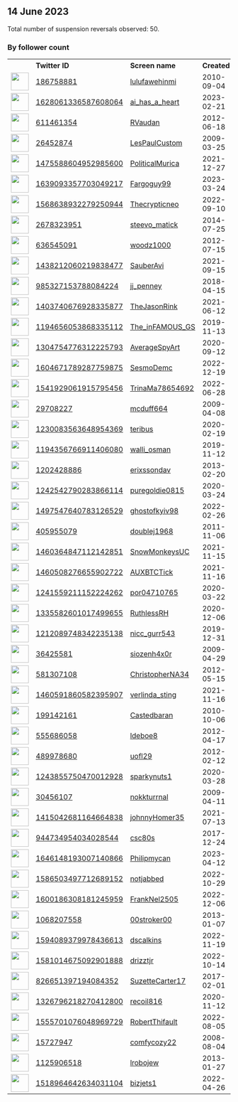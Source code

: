
## 14 June 2023
Total number of suspension reversals observed: 50.

### By follower count
<table><tr><th></th><th align="left">Twitter ID</th><th align="left">Screen name</th>
<th align="left">Created</th><th align="left">Status</th><th align="left">Suspended</th><th align="left">Followers</th>
<tr><td><a href="https://pbs.twimg.com/profile_images/1253972995758006272/OB-8pBpL_normal.jpg"><img src="https://pbs.twimg.com/profile_images/1253972995758006272/OB-8pBpL_normal.jpg" width="40px" height="40px" align="center"/></a></td><td><a href="https://twitter.com/intent/user?user_id=186758881">186758881</a></td><td><a href="https://twitter.com/lulufawehinmi">lulufawehinmi</a></td><td>2010-09-04</td><td align="center"></td><td>2023-01-29</td><td>54883</td></tr>
<tr><td><a href="https://pbs.twimg.com/profile_images/1636660398484258821/6-oePTwP_normal.jpg"><img src="https://pbs.twimg.com/profile_images/1636660398484258821/6-oePTwP_normal.jpg" width="40px" height="40px" align="center"/></a></td><td><a href="https://twitter.com/intent/user?user_id=1628061336587608064">1628061336587608064</a></td><td><a href="https://twitter.com/ai_has_a_heart">ai_has_a_heart</a></td><td>2023-02-21</td><td align="center"></td><td>2023-06-05</td><td>3964</td></tr>
<tr><td><a href="https://pbs.twimg.com/profile_images/1277106823183687681/JuqpzW88_normal.jpg"><img src="https://pbs.twimg.com/profile_images/1277106823183687681/JuqpzW88_normal.jpg" width="40px" height="40px" align="center"/></a></td><td><a href="https://twitter.com/intent/user?user_id=611461354">611461354</a></td><td><a href="https://twitter.com/RVaudan">RVaudan</a></td><td>2012-06-18</td><td align="center">🔒</td><td>2023-05-02</td><td>2691</td></tr>
<tr><td><a href="https://pbs.twimg.com/profile_images/1038313030356938752/bM1A7-22_normal.jpg"><img src="https://pbs.twimg.com/profile_images/1038313030356938752/bM1A7-22_normal.jpg" width="40px" height="40px" align="center"/></a></td><td><a href="https://twitter.com/intent/user?user_id=26452874">26452874</a></td><td><a href="https://twitter.com/LesPaulCustom">LesPaulCustom</a></td><td>2009-03-25</td><td align="center"></td><td></td><td>2215</td></tr>
<tr><td><a href="https://pbs.twimg.com/profile_images/1636456090077372416/180k99az_normal.jpg"><img src="https://pbs.twimg.com/profile_images/1636456090077372416/180k99az_normal.jpg" width="40px" height="40px" align="center"/></a></td><td><a href="https://twitter.com/intent/user?user_id=1475588604952985600">1475588604952985600</a></td><td><a href="https://twitter.com/PoliticalMurica">PoliticalMurica</a></td><td>2021-12-27</td><td align="center"></td><td>2023-05-28</td><td>1964</td></tr>
<tr><td><a href="https://pbs.twimg.com/profile_images/1639402344302403591/uJxy6SAk_normal.jpg"><img src="https://pbs.twimg.com/profile_images/1639402344302403591/uJxy6SAk_normal.jpg" width="40px" height="40px" align="center"/></a></td><td><a href="https://twitter.com/intent/user?user_id=1639093357703049217">1639093357703049217</a></td><td><a href="https://twitter.com/Fargoguy99">Fargoguy99</a></td><td>2023-03-24</td><td align="center"></td><td>2023-06-01</td><td>1044</td></tr>
<tr><td><a href="https://pbs.twimg.com/profile_images/1569896901780340736/6UX9ad2h_normal.jpg"><img src="https://pbs.twimg.com/profile_images/1569896901780340736/6UX9ad2h_normal.jpg" width="40px" height="40px" align="center"/></a></td><td><a href="https://twitter.com/intent/user?user_id=1568638932279250944">1568638932279250944</a></td><td><a href="https://twitter.com/Thecrypticneo">Thecrypticneo</a></td><td>2022-09-10</td><td align="center"></td><td>2023-05-12</td><td>899</td></tr>
<tr><td><a href="https://pbs.twimg.com/profile_images/1529861366286278661/buLsEfOv_normal.jpg"><img src="https://pbs.twimg.com/profile_images/1529861366286278661/buLsEfOv_normal.jpg" width="40px" height="40px" align="center"/></a></td><td><a href="https://twitter.com/intent/user?user_id=2678323951">2678323951</a></td><td><a href="https://twitter.com/steevo_matick">steevo_matick</a></td><td>2014-07-25</td><td align="center"></td><td>2023-05-28</td><td>870</td></tr>
<tr><td><a href="https://pbs.twimg.com/profile_images/1098307355509473281/BXRo5sUC_normal.jpg"><img src="https://pbs.twimg.com/profile_images/1098307355509473281/BXRo5sUC_normal.jpg" width="40px" height="40px" align="center"/></a></td><td><a href="https://twitter.com/intent/user?user_id=636545091">636545091</a></td><td><a href="https://twitter.com/woodz1000">woodz1000</a></td><td>2012-07-15</td><td align="center"></td><td></td><td>629</td></tr>
<tr><td><a href="https://pbs.twimg.com/profile_images/1650672600987713537/-zfeckqk_normal.jpg"><img src="https://pbs.twimg.com/profile_images/1650672600987713537/-zfeckqk_normal.jpg" width="40px" height="40px" align="center"/></a></td><td><a href="https://twitter.com/intent/user?user_id=1438212060219838477">1438212060219838477</a></td><td><a href="https://twitter.com/SauberAvi">SauberAvi</a></td><td>2021-09-15</td><td align="center"></td><td>2023-05-18</td><td>587</td></tr>
<tr><td><a href="https://pbs.twimg.com/profile_images/985332815796494338/Z3pplxOZ_normal.jpg"><img src="https://pbs.twimg.com/profile_images/985332815796494338/Z3pplxOZ_normal.jpg" width="40px" height="40px" align="center"/></a></td><td><a href="https://twitter.com/intent/user?user_id=985327153788084224">985327153788084224</a></td><td><a href="https://twitter.com/jj_penney">jj_penney</a></td><td>2018-04-15</td><td align="center"></td><td></td><td>557</td></tr>
<tr><td><a href="https://pbs.twimg.com/profile_images/1456344856024993794/roO1u265_normal.jpg"><img src="https://pbs.twimg.com/profile_images/1456344856024993794/roO1u265_normal.jpg" width="40px" height="40px" align="center"/></a></td><td><a href="https://twitter.com/intent/user?user_id=1403740676928335877">1403740676928335877</a></td><td><a href="https://twitter.com/TheJasonRink">TheJasonRink</a></td><td>2021-06-12</td><td align="center"></td><td></td><td>515</td></tr>
<tr><td><a href="https://pbs.twimg.com/profile_images/1663291246712872962/6--v9YnC_normal.jpg"><img src="https://pbs.twimg.com/profile_images/1663291246712872962/6--v9YnC_normal.jpg" width="40px" height="40px" align="center"/></a></td><td><a href="https://twitter.com/intent/user?user_id=1194656053868335112">1194656053868335112</a></td><td><a href="https://twitter.com/The_inFAMOUS_GS">The_inFAMOUS_GS</a></td><td>2019-11-13</td><td align="center"></td><td>2023-05-28</td><td>461</td></tr>
<tr><td><a href="https://pbs.twimg.com/profile_images/1437698241844310016/cy8Ks8If_normal.jpg"><img src="https://pbs.twimg.com/profile_images/1437698241844310016/cy8Ks8If_normal.jpg" width="40px" height="40px" align="center"/></a></td><td><a href="https://twitter.com/intent/user?user_id=1304754776312225793">1304754776312225793</a></td><td><a href="https://twitter.com/AverageSpyArt">AverageSpyArt</a></td><td>2020-09-12</td><td align="center"></td><td>2023-05-28</td><td>269</td></tr>
<tr><td><a href="https://pbs.twimg.com/profile_images/1604673895251968001/jcBSMje-_normal.jpg"><img src="https://pbs.twimg.com/profile_images/1604673895251968001/jcBSMje-_normal.jpg" width="40px" height="40px" align="center"/></a></td><td><a href="https://twitter.com/intent/user?user_id=1604671789287759875">1604671789287759875</a></td><td><a href="https://twitter.com/SesmoDemc">SesmoDemc</a></td><td>2022-12-19</td><td align="center"></td><td>2023-05-27</td><td>239</td></tr>
<tr><td><a href="https://pbs.twimg.com/profile_images/1542007909428633601/xXpxC38C_normal.jpg"><img src="https://pbs.twimg.com/profile_images/1542007909428633601/xXpxC38C_normal.jpg" width="40px" height="40px" align="center"/></a></td><td><a href="https://twitter.com/intent/user?user_id=1541929061915795456">1541929061915795456</a></td><td><a href="https://twitter.com/TrinaMa78654692">TrinaMa78654692</a></td><td>2022-06-28</td><td align="center"></td><td>2022-11-01</td><td>230</td></tr>
<tr><td><a href="https://pbs.twimg.com/profile_images/1658623266053935105/k22t_XRh_normal.jpg"><img src="https://pbs.twimg.com/profile_images/1658623266053935105/k22t_XRh_normal.jpg" width="40px" height="40px" align="center"/></a></td><td><a href="https://twitter.com/intent/user?user_id=29708227">29708227</a></td><td><a href="https://twitter.com/mcduff664">mcduff664</a></td><td>2009-04-08</td><td align="center"></td><td>2023-05-28</td><td>168</td></tr>
<tr><td><a href="https://pbs.twimg.com/profile_images/1611013560775372803/Yw2IBJOm_normal.jpg"><img src="https://pbs.twimg.com/profile_images/1611013560775372803/Yw2IBJOm_normal.jpg" width="40px" height="40px" align="center"/></a></td><td><a href="https://twitter.com/intent/user?user_id=1230083563648954369">1230083563648954369</a></td><td><a href="https://twitter.com/teribus">teribus</a></td><td>2020-02-19</td><td align="center"></td><td>2023-05-28</td><td>141</td></tr>
<tr><td><a href="https://pbs.twimg.com/profile_images/1625355073852260352/75-HaLbv_normal.jpg"><img src="https://pbs.twimg.com/profile_images/1625355073852260352/75-HaLbv_normal.jpg" width="40px" height="40px" align="center"/></a></td><td><a href="https://twitter.com/intent/user?user_id=1194356766911406080">1194356766911406080</a></td><td><a href="https://twitter.com/walli_osman">walli_osman</a></td><td>2019-11-12</td><td align="center"></td><td>2023-03-20</td><td>89</td></tr>
<tr><td><a href="https://pbs.twimg.com/profile_images/1503822862410387457/gG3v5ShY_normal.jpg"><img src="https://pbs.twimg.com/profile_images/1503822862410387457/gG3v5ShY_normal.jpg" width="40px" height="40px" align="center"/></a></td><td><a href="https://twitter.com/intent/user?user_id=1202428886">1202428886</a></td><td><a href="https://twitter.com/erixssondav">erixssondav</a></td><td>2013-02-20</td><td align="center"></td><td>2023-05-20</td><td>86</td></tr>
<tr><td><a href="https://pbs.twimg.com/profile_images/1274415898783297538/02FnqYR2_normal.jpg"><img src="https://pbs.twimg.com/profile_images/1274415898783297538/02FnqYR2_normal.jpg" width="40px" height="40px" align="center"/></a></td><td><a href="https://twitter.com/intent/user?user_id=1242542790283866114">1242542790283866114</a></td><td><a href="https://twitter.com/puregoldie0815">puregoldie0815</a></td><td>2020-03-24</td><td align="center"></td><td></td><td>85</td></tr>
<tr><td><a href="https://pbs.twimg.com/profile_images/1502427405343858688/rbtX6u_S_normal.jpg"><img src="https://pbs.twimg.com/profile_images/1502427405343858688/rbtX6u_S_normal.jpg" width="40px" height="40px" align="center"/></a></td><td><a href="https://twitter.com/intent/user?user_id=1497547640783126529">1497547640783126529</a></td><td><a href="https://twitter.com/ghostofkyiv98">ghostofkyiv98</a></td><td>2022-02-26</td><td align="center"></td><td>2022-03-26</td><td>74</td></tr>
<tr><td><a href="https://pbs.twimg.com/profile_images/1663727846655770626/ZU-js4X1_normal.jpg"><img src="https://pbs.twimg.com/profile_images/1663727846655770626/ZU-js4X1_normal.jpg" width="40px" height="40px" align="center"/></a></td><td><a href="https://twitter.com/intent/user?user_id=405955079">405955079</a></td><td><a href="https://twitter.com/doublej1968">doublej1968</a></td><td>2011-11-06</td><td align="center"></td><td>2023-05-12</td><td>69</td></tr>
<tr><td><a href="https://pbs.twimg.com/profile_images/1460365636199137284/N5HkbIqv_normal.jpg"><img src="https://pbs.twimg.com/profile_images/1460365636199137284/N5HkbIqv_normal.jpg" width="40px" height="40px" align="center"/></a></td><td><a href="https://twitter.com/intent/user?user_id=1460364847112142851">1460364847112142851</a></td><td><a href="https://twitter.com/SnowMonkeysUC">SnowMonkeysUC</a></td><td>2021-11-15</td><td align="center"></td><td>2023-02-04</td><td>53</td></tr>
<tr><td><a href="https://pbs.twimg.com/profile_images/1460509067693203461/jAedtIQF_normal.jpg"><img src="https://pbs.twimg.com/profile_images/1460509067693203461/jAedtIQF_normal.jpg" width="40px" height="40px" align="center"/></a></td><td><a href="https://twitter.com/intent/user?user_id=1460508276655902722">1460508276655902722</a></td><td><a href="https://twitter.com/AUXBTCTick">AUXBTCTick</a></td><td>2021-11-16</td><td align="center"></td><td>2023-04-03</td><td>50</td></tr>
<tr><td><a href="https://abs.twimg.com/sticky/default_profile_images/default_profile_normal.png"><img src="https://abs.twimg.com/sticky/default_profile_images/default_profile_normal.png" width="40px" height="40px" align="center"/></a></td><td><a href="https://twitter.com/intent/user?user_id=1241559211152224262">1241559211152224262</a></td><td><a href="https://twitter.com/por04710765">por04710765</a></td><td>2020-03-22</td><td align="center"></td><td>2022-10-11</td><td>44</td></tr>
<tr><td><a href="https://pbs.twimg.com/profile_images/1377338358150619141/eDz9SZC4_normal.jpg"><img src="https://pbs.twimg.com/profile_images/1377338358150619141/eDz9SZC4_normal.jpg" width="40px" height="40px" align="center"/></a></td><td><a href="https://twitter.com/intent/user?user_id=1335582601017499655">1335582601017499655</a></td><td><a href="https://twitter.com/RuthlessRH">RuthlessRH</a></td><td>2020-12-06</td><td align="center"></td><td>2022-09-16</td><td>40</td></tr>
<tr><td><a href="https://abs.twimg.com/sticky/default_profile_images/default_profile_normal.png"><img src="https://abs.twimg.com/sticky/default_profile_images/default_profile_normal.png" width="40px" height="40px" align="center"/></a></td><td><a href="https://twitter.com/intent/user?user_id=1212089748342235138">1212089748342235138</a></td><td><a href="https://twitter.com/nicc_gurr543">nicc_gurr543</a></td><td>2019-12-31</td><td align="center"></td><td>2023-05-17</td><td>38</td></tr>
<tr><td><a href="https://pbs.twimg.com/profile_images/1639450796013285376/ikEwBGO7_normal.png"><img src="https://pbs.twimg.com/profile_images/1639450796013285376/ikEwBGO7_normal.png" width="40px" height="40px" align="center"/></a></td><td><a href="https://twitter.com/intent/user?user_id=36425581">36425581</a></td><td><a href="https://twitter.com/siozenh4x0r">siozenh4x0r</a></td><td>2009-04-29</td><td align="center"></td><td>2023-03-26</td><td>33</td></tr>
<tr><td><a href="https://pbs.twimg.com/profile_images/1024077577571336192/VxUdZEbI_normal.jpg"><img src="https://pbs.twimg.com/profile_images/1024077577571336192/VxUdZEbI_normal.jpg" width="40px" height="40px" align="center"/></a></td><td><a href="https://twitter.com/intent/user?user_id=581307108">581307108</a></td><td><a href="https://twitter.com/ChristopherNA34">ChristopherNA34</a></td><td>2012-05-15</td><td align="center"></td><td>2023-05-30</td><td>32</td></tr>
<tr><td><a href="https://pbs.twimg.com/profile_images/1460597444564160526/W4vmPFzj_normal.jpg"><img src="https://pbs.twimg.com/profile_images/1460597444564160526/W4vmPFzj_normal.jpg" width="40px" height="40px" align="center"/></a></td><td><a href="https://twitter.com/intent/user?user_id=1460591860582395907">1460591860582395907</a></td><td><a href="https://twitter.com/verlinda_sting">verlinda_sting</a></td><td>2021-11-16</td><td align="center"></td><td>2023-02-08</td><td>30</td></tr>
<tr><td><a href="https://pbs.twimg.com/profile_images/1517543865644896256/V5yfyjBO_normal.jpg"><img src="https://pbs.twimg.com/profile_images/1517543865644896256/V5yfyjBO_normal.jpg" width="40px" height="40px" align="center"/></a></td><td><a href="https://twitter.com/intent/user?user_id=199142161">199142161</a></td><td><a href="https://twitter.com/Castedbaran">Castedbaran</a></td><td>2010-10-06</td><td align="center"></td><td>2023-05-28</td><td>27</td></tr>
<tr><td><a href="https://pbs.twimg.com/profile_images/1593719353203048448/EAFVf7Mt_normal.jpg"><img src="https://pbs.twimg.com/profile_images/1593719353203048448/EAFVf7Mt_normal.jpg" width="40px" height="40px" align="center"/></a></td><td><a href="https://twitter.com/intent/user?user_id=555686058">555686058</a></td><td><a href="https://twitter.com/ldeboe8">ldeboe8</a></td><td>2012-04-17</td><td align="center"></td><td>2023-05-30</td><td>24</td></tr>
<tr><td><a href="https://pbs.twimg.com/profile_images/1601347479785689088/x6K7bFNL_normal.jpg"><img src="https://pbs.twimg.com/profile_images/1601347479785689088/x6K7bFNL_normal.jpg" width="40px" height="40px" align="center"/></a></td><td><a href="https://twitter.com/intent/user?user_id=489978680">489978680</a></td><td><a href="https://twitter.com/uofl29">uofl29</a></td><td>2012-02-12</td><td align="center"></td><td>2023-06-10</td><td>23</td></tr>
<tr><td><a href="https://pbs.twimg.com/profile_images/1534244663137280001/QX4cMvAi_normal.jpg"><img src="https://pbs.twimg.com/profile_images/1534244663137280001/QX4cMvAi_normal.jpg" width="40px" height="40px" align="center"/></a></td><td><a href="https://twitter.com/intent/user?user_id=1243855750470012928">1243855750470012928</a></td><td><a href="https://twitter.com/sparkynuts1">sparkynuts1</a></td><td>2020-03-28</td><td align="center"></td><td>2022-07-03</td><td>21</td></tr>
<tr><td><a href="https://pbs.twimg.com/profile_images/133328631/Noregrets_normal.jpg"><img src="https://pbs.twimg.com/profile_images/133328631/Noregrets_normal.jpg" width="40px" height="40px" align="center"/></a></td><td><a href="https://twitter.com/intent/user?user_id=30456107">30456107</a></td><td><a href="https://twitter.com/nokkturrnal">nokkturrnal</a></td><td>2009-04-11</td><td align="center"></td><td>2023-03-25</td><td>20</td></tr>
<tr><td><a href="https://pbs.twimg.com/profile_images/1523116903291576320/wOvuVlCr_normal.jpg"><img src="https://pbs.twimg.com/profile_images/1523116903291576320/wOvuVlCr_normal.jpg" width="40px" height="40px" align="center"/></a></td><td><a href="https://twitter.com/intent/user?user_id=1415042681164664838">1415042681164664838</a></td><td><a href="https://twitter.com/johnnyHomer35">johnnyHomer35</a></td><td>2021-07-13</td><td align="center"></td><td>2022-07-11</td><td>20</td></tr>
<tr><td><a href="https://pbs.twimg.com/profile_images/1521261225610518529/2jDuKDW0_normal.jpg"><img src="https://pbs.twimg.com/profile_images/1521261225610518529/2jDuKDW0_normal.jpg" width="40px" height="40px" align="center"/></a></td><td><a href="https://twitter.com/intent/user?user_id=944734954034028544">944734954034028544</a></td><td><a href="https://twitter.com/csc80s">csc80s</a></td><td>2017-12-24</td><td align="center"></td><td>2023-04-26</td><td>15</td></tr>
<tr><td><a href="https://pbs.twimg.com/profile_images/1656282808229175297/XdTE8yY4_normal.jpg"><img src="https://pbs.twimg.com/profile_images/1656282808229175297/XdTE8yY4_normal.jpg" width="40px" height="40px" align="center"/></a></td><td><a href="https://twitter.com/intent/user?user_id=1646148193007140866">1646148193007140866</a></td><td><a href="https://twitter.com/Philipmycan">Philipmycan</a></td><td>2023-04-12</td><td align="center"></td><td>2023-05-15</td><td>15</td></tr>
<tr><td><a href="https://pbs.twimg.com/profile_images/1586503633423564800/hUiqs1_A_normal.jpg"><img src="https://pbs.twimg.com/profile_images/1586503633423564800/hUiqs1_A_normal.jpg" width="40px" height="40px" align="center"/></a></td><td><a href="https://twitter.com/intent/user?user_id=1586503497712689152">1586503497712689152</a></td><td><a href="https://twitter.com/notjabbed">notjabbed</a></td><td>2022-10-29</td><td align="center"></td><td>2022-12-28</td><td>11</td></tr>
<tr><td><a href="https://pbs.twimg.com/profile_images/1600186749279502338/a2ziBbh-_normal.jpg"><img src="https://pbs.twimg.com/profile_images/1600186749279502338/a2ziBbh-_normal.jpg" width="40px" height="40px" align="center"/></a></td><td><a href="https://twitter.com/intent/user?user_id=1600186308181245959">1600186308181245959</a></td><td><a href="https://twitter.com/FrankNel2505">FrankNel2505</a></td><td>2022-12-06</td><td align="center"></td><td>2023-01-16</td><td>8</td></tr>
<tr><td><a href="https://pbs.twimg.com/profile_images/1140483735940489216/Rci9kKve_normal.jpg"><img src="https://pbs.twimg.com/profile_images/1140483735940489216/Rci9kKve_normal.jpg" width="40px" height="40px" align="center"/></a></td><td><a href="https://twitter.com/intent/user?user_id=1068207558">1068207558</a></td><td><a href="https://twitter.com/00stroker00">00stroker00</a></td><td>2013-01-07</td><td align="center"></td><td>2023-05-17</td><td>5</td></tr>
<tr><td><a href="https://pbs.twimg.com/profile_images/1594089982519660547/tVPaXec0_normal.jpg"><img src="https://pbs.twimg.com/profile_images/1594089982519660547/tVPaXec0_normal.jpg" width="40px" height="40px" align="center"/></a></td><td><a href="https://twitter.com/intent/user?user_id=1594089379978436613">1594089379978436613</a></td><td><a href="https://twitter.com/dscalkins">dscalkins</a></td><td>2022-11-19</td><td align="center"></td><td>2023-01-05</td><td>5</td></tr>
<tr><td><a href="https://pbs.twimg.com/profile_images/1581014931327131649/cOvxR5pE_normal.jpg"><img src="https://pbs.twimg.com/profile_images/1581014931327131649/cOvxR5pE_normal.jpg" width="40px" height="40px" align="center"/></a></td><td><a href="https://twitter.com/intent/user?user_id=1581014675092901888">1581014675092901888</a></td><td><a href="https://twitter.com/drizztjr">drizztjr</a></td><td>2022-10-14</td><td align="center"></td><td>2023-02-08</td><td>4</td></tr>
<tr><td><a href="https://pbs.twimg.com/profile_images/826652589869510656/AKksoQWo_normal.jpg"><img src="https://pbs.twimg.com/profile_images/826652589869510656/AKksoQWo_normal.jpg" width="40px" height="40px" align="center"/></a></td><td><a href="https://twitter.com/intent/user?user_id=826651397194084352">826651397194084352</a></td><td><a href="https://twitter.com/SuzetteCarter17">SuzetteCarter17</a></td><td>2017-02-01</td><td align="center"></td><td>2023-04-28</td><td>2</td></tr>
<tr><td><a href="https://pbs.twimg.com/profile_images/1569679984981118977/ds7B-7OX_normal.jpg"><img src="https://pbs.twimg.com/profile_images/1569679984981118977/ds7B-7OX_normal.jpg" width="40px" height="40px" align="center"/></a></td><td><a href="https://twitter.com/intent/user?user_id=1326796218270412800">1326796218270412800</a></td><td><a href="https://twitter.com/recoil816">recoil816</a></td><td>2020-11-12</td><td align="center">🔒</td><td>2022-12-30</td><td>2</td></tr>
<tr><td><a href="https://pbs.twimg.com/profile_images/1555701140125368327/dxoFanzT_normal.jpg"><img src="https://pbs.twimg.com/profile_images/1555701140125368327/dxoFanzT_normal.jpg" width="40px" height="40px" align="center"/></a></td><td><a href="https://twitter.com/intent/user?user_id=1555701076048969729">1555701076048969729</a></td><td><a href="https://twitter.com/RobertThifault">RobertThifault</a></td><td>2022-08-05</td><td align="center"></td><td>2022-12-13</td><td>2</td></tr>
<tr><td><a href="https://abs.twimg.com/sticky/default_profile_images/default_profile_normal.png"><img src="https://abs.twimg.com/sticky/default_profile_images/default_profile_normal.png" width="40px" height="40px" align="center"/></a></td><td><a href="https://twitter.com/intent/user?user_id=15727947">15727947</a></td><td><a href="https://twitter.com/comfycozy22">comfycozy22</a></td><td>2008-08-04</td><td align="center"></td><td>2023-05-17</td><td>0</td></tr>
<tr><td><a href="https://pbs.twimg.com/profile_images/1057695690787352576/3l6ElASd_normal.jpg"><img src="https://pbs.twimg.com/profile_images/1057695690787352576/3l6ElASd_normal.jpg" width="40px" height="40px" align="center"/></a></td><td><a href="https://twitter.com/intent/user?user_id=1125906518">1125906518</a></td><td><a href="https://twitter.com/lrobojew">lrobojew</a></td><td>2013-01-27</td><td align="center"></td><td></td><td>0</td></tr>
<tr><td><a href="https://pbs.twimg.com/profile_images/1519087005946109952/cfmIrFyN_normal.jpg"><img src="https://pbs.twimg.com/profile_images/1519087005946109952/cfmIrFyN_normal.jpg" width="40px" height="40px" align="center"/></a></td><td><a href="https://twitter.com/intent/user?user_id=1518964642634031104">1518964642634031104</a></td><td><a href="https://twitter.com/bizjets1">bizjets1</a></td><td>2022-04-26</td><td align="center"></td><td>2022-10-29</td><td>0</td></tr>
</table>
